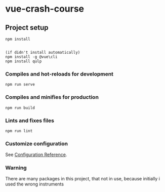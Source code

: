 # vue-crash-course

## Project setup
```
npm install


(if didn't install automatically)
npm install -g @vue\cli 
npm install qulp

```

### Compiles and hot-reloads for development
```
npm run serve
```

### Compiles and minifies for production
```
npm run build
```

### Lints and fixes files
```
npm run lint
```

### Customize configuration
See [Configuration Reference](https://cli.vuejs.org/config/).

### Warning

There are many packages in this project, that not in use, because initially i used the wrong instruments
